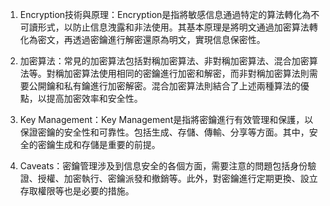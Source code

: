 

1. Encryption技術與原理：Encryption是指將敏感信息通過特定的算法轉化為不可讀形式，以防止信息洩露和非法使用。其基本原理是將明文通過加密算法轉化為密文，再透過密鑰進行解密還原為明文，實現信息保密性。

2. 加密算法：常見的加密算法包括對稱加密算法、非對稱加密算法、混合加密算法等。對稱加密算法使用相同的密鑰進行加密和解密，而非對稱加密算法則需要公開鑰和私有鑰進行加密解密。混合加密算法則結合了上述兩種算法的優點，以提高加密效率和安全性。

3. Key Management：Key Management是指將密鑰進行有效管理和保護，以保證密鑰的安全性和可靠性。包括生成、存儲、傳輸、分享等方面。其中，安全的密鑰生成和存儲是重要的前提。

4. Caveats：密鑰管理涉及到信息安全的各個方面，需要注意的問題包括身份驗證、授權、加密執行、密鑰派發和撤銷等。此外，對密鑰進行定期更換、設立存取權限等也是必要的措施。